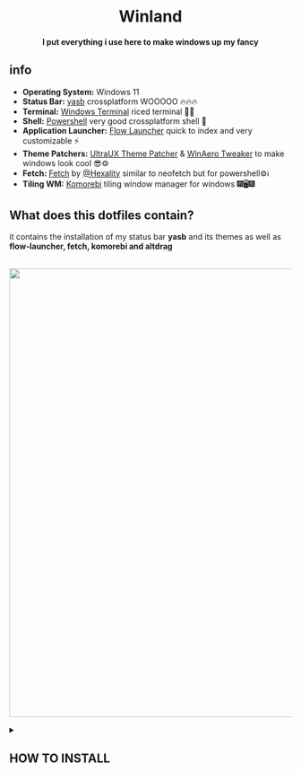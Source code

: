 <h1 align="center">Winland
<br><h4 align="center">I put everything i use here to make windows up my fancy<br>

## info
- **Operating System:** Windows 11
- **Status Bar:** [yasb](https://github.com/da-rth/yasb) crossplatform WOOOOO 🔥🔥🔥
- **Terminal:** [Windows Terminal](https://github.com/microsoft/terminal) riced terminal 🍚🍚
- **Shell:** [Powershell](https://github.com/PowerShell/PowerShell) very good crossplatform shell 🐚
- **Application Launcher:** [Flow Launcher](https://github.com/Flow-Launcher/Flow.Launcher) quick to index and very customizable ⚡
- **Theme Patchers:** [UltraUX Theme Patcher](https://mhoefs.eu/software_uxtheme.php?ref=syssel&lang=en) & [WinAero Tweaker](https://winaero.com/downloads/winaerotweaker.zip) to make windows look cool 😎⚙️
- **Fetch:** [Fetch](https://github.com/Hexality/fetch) by [@Hexality](https://github.com/Hexality) similar to neofetch but for powershell⚙️ℹ️
- **Tiling WM:** [Komorebi](https://github.com/LGUG2Z/komorebi) tiling window manager for windows 🎆🖥️🎆

## What does this dotfiles contain?
it contains the installation of my status bar **yasb** and its themes as well as **flow-launcher, fetch, komorebi and altdrag** 

<br><img width="800-" align="center" src="https://github.com/Welpyes/Welpyes-Dotfiles/assets/110968684/5190f629-5dec-4493-a2e2-9d9bcb60786a">

<details>
<summary><h2>HOW TO INSTALL</h3></summary>

#### you NEED to have the latest[Powershell](https://github.com/PowerShell/PowerShell) for this install to work

Run this command to an elevated Powershell tab
```
Set-ExecutionPolicy -ExecutionPolicy RemoteSigned -Scope CurrentUser
```
Then run this on a normal one
```
irm https://raw.githubusercontent.com/Welpyes/Welpyes-Dotfiles/main/install.ps1 | iex
```

</details>
